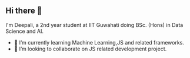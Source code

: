 ## Hi there 👋
I'm Deepali, a 2nd year student at IIT Guwahati doing BSc. (Hons) in Data Science and AI.

- 🌱 I’m currently learning Machine Learning,JS and related frameworks.
- 👯 I’m looking to collaborate on JS related development project.



<!--
**kumarideepali0402/kumarideepali0402** is a ✨ _special_ ✨ repository because its `README.md` (this file) appears on your GitHub profile.

Here are some ideas to get you started:

- 🔭 I’m currently working on ...
- 🌱 I’m currently learning ...
- 👯 I’m looking to collaborate on ...
- 🤔 I’m looking for help with ...
- 💬 Ask me about ...
- 📫 How to reach me: ...
- 😄 Pronouns: ...
- ⚡ Fun fact: ...
-->
